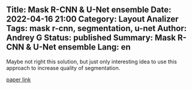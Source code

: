 Title: Mask R-CNN & U-Net ensemble
Date: 2022-04-16 21:00
Category: Layout Analizer
Tags: mask r-cnn, segmentation, u-net
Author: Andrey G
Status: published
Summary: Mask R-CNN & U-Net ensemble
Lang: en
---

Maybe not right this solution, but just only interesting idea to use this approach to increase quality of segmentation.

[paper link](./papers/MASK-RCNN-AND-U-NET-ENSEMBLED-FOR-NUCLEI-SEGMENTATION__1901.10170.pdf)

